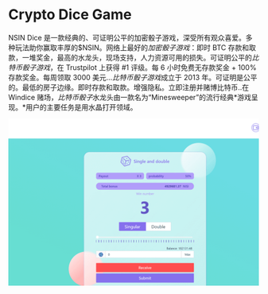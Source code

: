 # Crypto Dice Game

NSIN Dice 是一款经典的、可证明公平的加密骰子游戏，深受所有观众喜爱。多种玩法助你赢取丰厚的$NSIN。网络上最好的*加密骰子游戏*：即时 BTC 存款和取款，一堆奖金，最高的水龙头，现场支持，人力资源可用的损失。可证明公平的*比特币骰子游戏*，在 Trustpilot 上获得 #1 评级。每 6 小时免费无存款奖金 + 100% 存款奖金。每周领取 3000 美元...*比特币骰子游戏*成立于 2013 年。可证明是公平的。最低的房子边缘。即时存款和取款。增强隐私。立即注册并赌博比特币..在 Windice 赌场，*比特币骰子*水龙头由一款名为“Minesweeper”的流行经典*游戏呈现。*用户的主要任务是用水晶打开领域。

![1](1.png)
